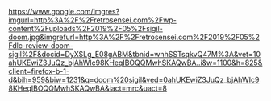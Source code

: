https://www.google.com/imgres?imgurl=http%3A%2F%2Fretrosensei.com%2Fwp-content%2Fuploads%2F2019%2F05%2Fsigil-doom.jpg&imgrefurl=http%3A%2F%2Fretrosensei.com%2F2019%2F05%2Fdlc-review-doom-sigil%2F&docid=DyXSLg_E08gABM&tbnid=wnhSSTsqkvQ47M%3A&vet=10ahUKEwiZ3JuQz_bjAhWIc98KHeqIBOQQMwhSKAQwBA..i&w=1100&h=825&client=firefox-b-1-d&bih=959&biw=1231&q=doom%20sigil&ved=0ahUKEwiZ3JuQz_bjAhWIc98KHeqIBOQQMwhSKAQwBA&iact=mrc&uact=8